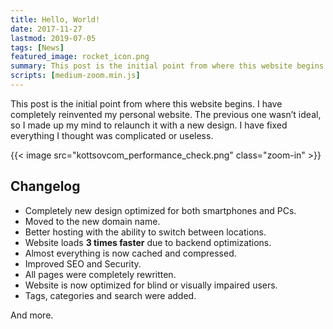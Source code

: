 ```yaml
---
title: Hello, World!
date: 2017-11-27
lastmod: 2019-07-05
tags: [News]
featured_image: rocket_icon.png
summary: This post is the initial point from where this website begins. I have completely reinvented my personal website.
scripts: [medium-zoom.min.js]
---
```


This post is the initial point from where this website begins. I have completely reinvented my personal website. The previous one wasn’t ideal, so I made up my mind to relaunch it with a new design. I have fixed everything I thought was complicated or useless.

{{< image src="kottsovcom_performance_check.png" class="zoom-in" >}}

## Changelog

- Completely new design optimized for both smartphones and PCs.
- Moved to the new domain name.
- Better hosting with the ability to switch between locations.
- Website loads **3 times faster** due to backend optimizations.
- Almost everything is now cached and compressed.
- Improved SEO and Security.
- All pages were completely rewritten.
- Website is now optimized for blind or visually impaired users.
- Tags, categories and search were added.

And more.